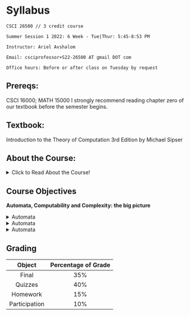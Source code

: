 # Syllabus

<p align = "center">

    CSCI 26500 // 3 credit course

    Summer Session 1 2022: 6 Week - Tue|Thur: 5:45-8:53 PM

    Instructor: Ariel Avshalom

    Email: csciprofessor+S22-26500 AT gmail DOT com

    Office hours: Before or after class on Tuesday by request

</p>

## Prereqs:

CSCI 16000; MATH 15000
I strongly recommend reading chapter zero of our textbook before the semester begins.

## Textbook:

Introduction to the Theory of Computation 3rd Edition by Michael Sipser

## About the Course:

<details><summary>Click to Read About the Course!</summary>

<div>
At this point, you’ve all taken some courses in computer science, often times challenging and fun courses like Intro to C++ or Discrete Math. This course is flavored with elements of discrete math and often ranges from interesting to tedious.
<br></br>
You’ll learn about the ideas that brought about the computers in use today. From the simplest Finite Automata to Turing Machines, there’s a lot to learn. We may also cover the basic principles behind algorithm analysis (when I say basic, I mean that you’ll most likely never use the definitions from this course in a real algorithms course).
<br></br>
This course takes a deep dive into proofs, so I highly recommend you brace yourself. They may not seem important in the implementation of code, but they’re the reason why everything works the way it does. Once you have a better picture of how a computer works behind the scenes, so much more of what you study in the future will make sense.
<br></br>
It’s my hope that we can have fun this semester, studying computer science theory and also taking a deep dive in other more interesting topics when time permits. 
<br></br>
See you all soon!
<br></br>
<br></br>
Ariel A.

</div>

</details>

## Course Objectives

**Automata, Computability and Complexity: the big picture**

<details><summary>Automata</summary>

- Automata
    - Regular Languages:
        - (Deterministic) Finite Automata 	(DFA)
        - Nondeterministic Finite Automata 	(NFA)
        - Regular Expressions
    - Context-Free Languages:
        - Context-Free Grammars 		(CFG)
        - Pushdown Automata			(PDA)

</details>

<details><summary>Automata</summary>

- Computability
        - Turing Machines
            - What are Turing Machines
            - Variations in Turing Machines
    - Algorithms
    - Decidability
        - Decidable Languages
        - Undecidable Languages
            - The halting problem
            - *Gödel’s incompleteness theorems (provided time permits)
            - Turing unrecognizable languages
        - Reducibility
            - Mapping reducibility

</details>

<details><summary>Automata</summary>

- Complexity
        - Time Complexity
            - Big O
            - The Class P
            - The Class NP
            - NP Completeness
        - Space Complexity (provided time permits)

</details>

## Grading

| Object    |   Percentage of Grade  |   
|:-------:|:--------:
|Final|35%|
|Quizzes|40%|
|Homework|15%|
|Participation|10%|

